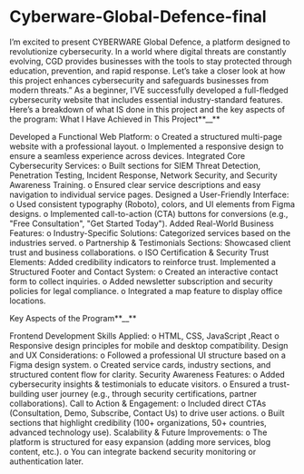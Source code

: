# Cyberware-Global-Defence-final
I’m excited to present CYBERWARE Global Defence, a platform designed to revolutionize cybersecurity. In a world where digital threats are constantly evolving, CGD provides businesses with the tools to stay protected through education, prevention, and rapid response. Let’s take a closer look at how this project enhances cybersecurity and safeguards businesses from modern threats.”
As a beginner, I’VE successfully developed a full-fledged cybersecurity website that includes essential industry-standard features. Here’s a breakdown of what IS done in this project and the key aspects of the program:
What I Have Achieved in This Project**__**

Developed a Functional Web Platform:
o	Created a structured multi-page website with a professional layout.
o	Implemented a responsive design to ensure a seamless experience across devices.
Integrated Core Cybersecurity Services:
o	Built sections for SIEM Threat Detection, Penetration Testing, Incident Response, Network Security, and Security Awareness Training.
o	Ensured clear service descriptions and easy navigation to individual service pages.
Designed a User-Friendly Interface:
o	Used consistent typography (Roboto), colors, and UI elements from Figma designs.
o	Implemented call-to-action (CTA) buttons for conversions (e.g., "Free Consultation", "Get Started Today").
Added Real-World Business Features:
o	Industry-Specific Solutions: Categorized services based on the industries served.
o	Partnership & Testimonials Sections: Showcased client trust and business collaborations.
o	ISO Certification & Security Trust Elements: Added credibility indicators to reinforce trust.
Implemented a Structured Footer and Contact System:
o	Created an interactive contact form to collect inquiries.
o	Added newsletter subscription and security policies for legal compliance.
o	Integrated a map feature to display office locations.

Key Aspects of the Program**__**

Frontend Development Skills Applied:
o	HTML, CSS, JavaScript ,React
o	Responsive design principles for mobile and desktop compatibility.
Design and UX Considerations:
o	Followed a professional UI structure based on a Figma design system.
o	Created service cards, industry sections, and structured content flow for clarity.
Security Awareness Features:
o	Added cybersecurity insights & testimonials to educate visitors.
o	Ensured a trust-building user journey (e.g., through security certifications, partner collaborations).
Call to Action & Engagement:
o	Included direct CTAs (Consultation, Demo, Subscribe, Contact Us) to drive user actions.
o	Built sections that highlight credibility (100+ organizations, 50+ countries, advanced technology use).
Scalability & Future Improvements:
o	The platform is structured for easy expansion (adding more services, blog content, etc.).
o	You can integrate backend security monitoring or authentication later.
